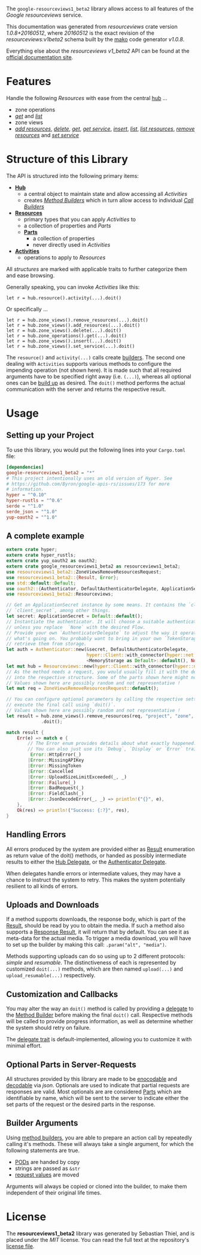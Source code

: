 <!---
DO NOT EDIT !
This file was generated automatically from 'src/mako/api/README.md.mako'
DO NOT EDIT !
-->
The `google-resourceviews1_beta2` library allows access to all features of the *Google resourceviews* service.

This documentation was generated from *resourceviews* crate version *1.0.8+20160512*, where *20160512* is the exact revision of the *resourceviews:v1beta2* schema built by the [mako](http://www.makotemplates.org/) code generator *v1.0.8*.

Everything else about the *resourceviews* *v1_beta2* API can be found at the
[official documentation site](https://developers.google.com/compute/).
# Features

Handle the following *Resources* with ease from the central [hub](https://docs.rs/google-resourceviews1_beta2/1.0.8+20160512/google_resourceviews1_beta2/struct.Resourceviews.html) ... 

* zone operations
 * [*get*](https://docs.rs/google-resourceviews1_beta2/1.0.8+20160512/google_resourceviews1_beta2/struct.ZoneOperationGetCall.html) and [*list*](https://docs.rs/google-resourceviews1_beta2/1.0.8+20160512/google_resourceviews1_beta2/struct.ZoneOperationListCall.html)
* zone views
 * [*add resources*](https://docs.rs/google-resourceviews1_beta2/1.0.8+20160512/google_resourceviews1_beta2/struct.ZoneViewAddResourceCall.html), [*delete*](https://docs.rs/google-resourceviews1_beta2/1.0.8+20160512/google_resourceviews1_beta2/struct.ZoneViewDeleteCall.html), [*get*](https://docs.rs/google-resourceviews1_beta2/1.0.8+20160512/google_resourceviews1_beta2/struct.ZoneViewGetCall.html), [*get service*](https://docs.rs/google-resourceviews1_beta2/1.0.8+20160512/google_resourceviews1_beta2/struct.ZoneViewGetServiceCall.html), [*insert*](https://docs.rs/google-resourceviews1_beta2/1.0.8+20160512/google_resourceviews1_beta2/struct.ZoneViewInsertCall.html), [*list*](https://docs.rs/google-resourceviews1_beta2/1.0.8+20160512/google_resourceviews1_beta2/struct.ZoneViewListCall.html), [*list resources*](https://docs.rs/google-resourceviews1_beta2/1.0.8+20160512/google_resourceviews1_beta2/struct.ZoneViewListResourceCall.html), [*remove resources*](https://docs.rs/google-resourceviews1_beta2/1.0.8+20160512/google_resourceviews1_beta2/struct.ZoneViewRemoveResourceCall.html) and [*set service*](https://docs.rs/google-resourceviews1_beta2/1.0.8+20160512/google_resourceviews1_beta2/struct.ZoneViewSetServiceCall.html)




# Structure of this Library

The API is structured into the following primary items:

* **[Hub](https://docs.rs/google-resourceviews1_beta2/1.0.8+20160512/google_resourceviews1_beta2/struct.Resourceviews.html)**
    * a central object to maintain state and allow accessing all *Activities*
    * creates [*Method Builders*](https://docs.rs/google-resourceviews1_beta2/1.0.8+20160512/google_resourceviews1_beta2/trait.MethodsBuilder.html) which in turn
      allow access to individual [*Call Builders*](https://docs.rs/google-resourceviews1_beta2/1.0.8+20160512/google_resourceviews1_beta2/trait.CallBuilder.html)
* **[Resources](https://docs.rs/google-resourceviews1_beta2/1.0.8+20160512/google_resourceviews1_beta2/trait.Resource.html)**
    * primary types that you can apply *Activities* to
    * a collection of properties and *Parts*
    * **[Parts](https://docs.rs/google-resourceviews1_beta2/1.0.8+20160512/google_resourceviews1_beta2/trait.Part.html)**
        * a collection of properties
        * never directly used in *Activities*
* **[Activities](https://docs.rs/google-resourceviews1_beta2/1.0.8+20160512/google_resourceviews1_beta2/trait.CallBuilder.html)**
    * operations to apply to *Resources*

All *structures* are marked with applicable traits to further categorize them and ease browsing.

Generally speaking, you can invoke *Activities* like this:

```Rust,ignore
let r = hub.resource().activity(...).doit()
```

Or specifically ...

```ignore
let r = hub.zone_views().remove_resources(...).doit()
let r = hub.zone_views().add_resources(...).doit()
let r = hub.zone_views().delete(...).doit()
let r = hub.zone_operations().get(...).doit()
let r = hub.zone_views().insert(...).doit()
let r = hub.zone_views().set_service(...).doit()
```

The `resource()` and `activity(...)` calls create [builders][builder-pattern]. The second one dealing with `Activities` 
supports various methods to configure the impending operation (not shown here). It is made such that all required arguments have to be 
specified right away (i.e. `(...)`), whereas all optional ones can be [build up][builder-pattern] as desired.
The `doit()` method performs the actual communication with the server and returns the respective result.

# Usage

## Setting up your Project

To use this library, you would put the following lines into your `Cargo.toml` file:

```toml
[dependencies]
google-resourceviews1_beta2 = "*"
# This project intentionally uses an old version of Hyper. See
# https://github.com/Byron/google-apis-rs/issues/173 for more
# information.
hyper = "^0.10"
hyper-rustls = "^0.6"
serde = "^1.0"
serde_json = "^1.0"
yup-oauth2 = "^1.0"
```

## A complete example

```Rust
extern crate hyper;
extern crate hyper_rustls;
extern crate yup_oauth2 as oauth2;
extern crate google_resourceviews1_beta2 as resourceviews1_beta2;
use resourceviews1_beta2::ZoneViewsRemoveResourcesRequest;
use resourceviews1_beta2::{Result, Error};
use std::default::Default;
use oauth2::{Authenticator, DefaultAuthenticatorDelegate, ApplicationSecret, MemoryStorage};
use resourceviews1_beta2::Resourceviews;

// Get an ApplicationSecret instance by some means. It contains the `client_id` and 
// `client_secret`, among other things.
let secret: ApplicationSecret = Default::default();
// Instantiate the authenticator. It will choose a suitable authentication flow for you, 
// unless you replace  `None` with the desired Flow.
// Provide your own `AuthenticatorDelegate` to adjust the way it operates and get feedback about 
// what's going on. You probably want to bring in your own `TokenStorage` to persist tokens and
// retrieve them from storage.
let auth = Authenticator::new(&secret, DefaultAuthenticatorDelegate,
                              hyper::Client::with_connector(hyper::net::HttpsConnector::new(hyper_rustls::TlsClient::new())),
                              <MemoryStorage as Default>::default(), None);
let mut hub = Resourceviews::new(hyper::Client::with_connector(hyper::net::HttpsConnector::new(hyper_rustls::TlsClient::new())), auth);
// As the method needs a request, you would usually fill it with the desired information
// into the respective structure. Some of the parts shown here might not be applicable !
// Values shown here are possibly random and not representative !
let mut req = ZoneViewsRemoveResourcesRequest::default();

// You can configure optional parameters by calling the respective setters at will, and
// execute the final call using `doit()`.
// Values shown here are possibly random and not representative !
let result = hub.zone_views().remove_resources(req, "project", "zone", "resourceView")
             .doit();

match result {
    Err(e) => match e {
        // The Error enum provides details about what exactly happened.
        // You can also just use its `Debug`, `Display` or `Error` traits
         Error::HttpError(_)
        |Error::MissingAPIKey
        |Error::MissingToken
        |Error::Cancelled
        |Error::UploadSizeLimitExceeded(_, _)
        |Error::Failure(_)
        |Error::BadRequest(_)
        |Error::FieldClash(_)
        |Error::JsonDecodeError(_, _) => println!("{}", e),
    },
    Ok(res) => println!("Success: {:?}", res),
}

```
## Handling Errors

All errors produced by the system are provided either as [Result](https://docs.rs/google-resourceviews1_beta2/1.0.8+20160512/google_resourceviews1_beta2/enum.Result.html) enumeration as return value of 
the doit() methods, or handed as possibly intermediate results to either the 
[Hub Delegate](https://docs.rs/google-resourceviews1_beta2/1.0.8+20160512/google_resourceviews1_beta2/trait.Delegate.html), or the [Authenticator Delegate](https://docs.rs/yup-oauth2/*/yup_oauth2/trait.AuthenticatorDelegate.html).

When delegates handle errors or intermediate values, they may have a chance to instruct the system to retry. This 
makes the system potentially resilient to all kinds of errors.

## Uploads and Downloads
If a method supports downloads, the response body, which is part of the [Result](https://docs.rs/google-resourceviews1_beta2/1.0.8+20160512/google_resourceviews1_beta2/enum.Result.html), should be
read by you to obtain the media.
If such a method also supports a [Response Result](https://docs.rs/google-resourceviews1_beta2/1.0.8+20160512/google_resourceviews1_beta2/trait.ResponseResult.html), it will return that by default.
You can see it as meta-data for the actual media. To trigger a media download, you will have to set up the builder by making
this call: `.param("alt", "media")`.

Methods supporting uploads can do so using up to 2 different protocols: 
*simple* and *resumable*. The distinctiveness of each is represented by customized 
`doit(...)` methods, which are then named `upload(...)` and `upload_resumable(...)` respectively.

## Customization and Callbacks

You may alter the way an `doit()` method is called by providing a [delegate](https://docs.rs/google-resourceviews1_beta2/1.0.8+20160512/google_resourceviews1_beta2/trait.Delegate.html) to the 
[Method Builder](https://docs.rs/google-resourceviews1_beta2/1.0.8+20160512/google_resourceviews1_beta2/trait.CallBuilder.html) before making the final `doit()` call. 
Respective methods will be called to provide progress information, as well as determine whether the system should 
retry on failure.

The [delegate trait](https://docs.rs/google-resourceviews1_beta2/1.0.8+20160512/google_resourceviews1_beta2/trait.Delegate.html) is default-implemented, allowing you to customize it with minimal effort.

## Optional Parts in Server-Requests

All structures provided by this library are made to be [enocodable](https://docs.rs/google-resourceviews1_beta2/1.0.8+20160512/google_resourceviews1_beta2/trait.RequestValue.html) and 
[decodable](https://docs.rs/google-resourceviews1_beta2/1.0.8+20160512/google_resourceviews1_beta2/trait.ResponseResult.html) via *json*. Optionals are used to indicate that partial requests are responses 
are valid.
Most optionals are are considered [Parts](https://docs.rs/google-resourceviews1_beta2/1.0.8+20160512/google_resourceviews1_beta2/trait.Part.html) which are identifiable by name, which will be sent to 
the server to indicate either the set parts of the request or the desired parts in the response.

## Builder Arguments

Using [method builders](https://docs.rs/google-resourceviews1_beta2/1.0.8+20160512/google_resourceviews1_beta2/trait.CallBuilder.html), you are able to prepare an action call by repeatedly calling it's methods.
These will always take a single argument, for which the following statements are true.

* [PODs][wiki-pod] are handed by copy
* strings are passed as `&str`
* [request values](https://docs.rs/google-resourceviews1_beta2/1.0.8+20160512/google_resourceviews1_beta2/trait.RequestValue.html) are moved

Arguments will always be copied or cloned into the builder, to make them independent of their original life times.

[wiki-pod]: http://en.wikipedia.org/wiki/Plain_old_data_structure
[builder-pattern]: http://en.wikipedia.org/wiki/Builder_pattern
[google-go-api]: https://github.com/google/google-api-go-client

# License
The **resourceviews1_beta2** library was generated by Sebastian Thiel, and is placed 
under the *MIT* license.
You can read the full text at the repository's [license file][repo-license].

[repo-license]: https://github.com/Byron/google-apis-rsblob/master/LICENSE.md
